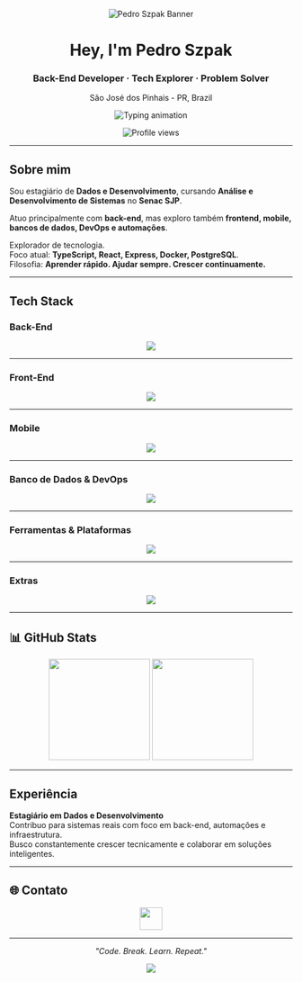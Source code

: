 <!-- TOPO DECORATIVO -->
<p align="center">
  <img src="https://capsule-render.vercel.app/api?type=waving&color=0:0f0c29,50:302b63,100:24243e&height=180&section=header&text=Pedro%20Szpak&fontSize=40&fontColor=ffffff&animation=twinkling" alt="Pedro Szpak Banner">
</p>

<h1 align="center">Hey, I'm Pedro Szpak</h1>
<h3 align="center">Back-End Developer · Tech Explorer · Problem Solver</h3>
<p align="center">São José dos Pinhais - PR, Brazil</p>

<p align="center">
  <img src="https://readme-typing-svg.demolab.com?font=Fira+Code&duration=2000&pause=1000&center=true&vCenter=true&width=460&lines=Back-End+Focused+%7C+TypeScript%2C+Laravel%2C+Docker;Always+Learning%2C+Always+Improving;Building+real+solutions+with+real+code" alt="Typing animation" />
</p>

<p align="center">
  <img src="https://komarev.com/ghpvc/?username=PeSzpak&style=for-the-badge&color=blueviolet" alt="Profile views" />
</p>

---

##  Sobre mim

Sou estagiário de **Dados e Desenvolvimento**, cursando **Análise e Desenvolvimento de Sistemas** no **Senac SJP**.

Atuo principalmente com **back-end**, mas exploro também **frontend, mobile, bancos de dados, DevOps e automações**.

 Explorador de tecnologia.  
 Foco atual: **TypeScript, React, Express, Docker, PostgreSQL**.  
 Filosofia: **Aprender rápido. Ajudar sempre. Crescer continuamente.**

---

##  Tech Stack

### Back-End
<p align="center">
  <img src="https://skillicons.dev/icons?i=ts,nodejs,express,php,laravel,sequelize" />
</p>

---

### Front-End
<p align="center">
  <img src="https://skillicons.dev/icons?i=html,css,react,nextjs,bootstrap,tailwind,jquery" />
</p>

---

### Mobile
<p align="center">
  <img src="https://skillicons.dev/icons?i=flutter,dart" />
</p>

---

### Banco de Dados & DevOps
<p align="center">
  <img src="https://skillicons.dev/icons?i=mysql,postgres,mongodb,docker,composer" />
</p>

---

### Ferramentas & Plataformas
<p align="center">
  <img src="https://skillicons.dev/icons?i=git,github,postman,linux,vscode,notion" />
</p>

---

### Extras
<p align="center">
  <img src="https://skillicons.dev/icons?i=python,powershell,json" />
</p>

---

## 📊 GitHub Stats

<p align="center">
  <img src="https://github-readme-stats.vercel.app/api?username=PeSzpak&show_icons=true&theme=tokyonight&hide_title=true&border_radius=15" height="180"/>
  <img src="https://github-readme-stats.vercel.app/api/top-langs/?username=PeSzpak&layout=compact&theme=tokyonight&hide_border=false&border_radius=15" height="180"/>
</p>

---

##  Experiência

**Estagiário em Dados e Desenvolvimento**  
Contribuo para sistemas reais com foco em back-end, automações e infraestrutura.  
Busco constantemente crescer tecnicamente e colaborar em soluções inteligentes.

---

## 🌐 Contato

<p align="center">
  <a href="https://www.linkedin.com/in/pedro-szpak04" target="_blank">
    <img src="https://skillicons.dev/icons?i=linkedin" height="40" />
  </a>
</p>

---

<p align="center"><i>"Code. Break. Learn. Repeat."</i></p>

<!-- RODAPÉ DECORATIVO -->
<p align="center">
  <img src="https://capsule-render.vercel.app/api?type=waving&color=0:0f0c29,50:302b63,100:24243e&height=120&section=footer" />
</p>
